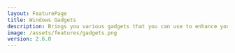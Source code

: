 ```yaml
---
layout: FeaturePage
title: Windows Gadgets
description: Brings you various gadgets that you can use to enhance your desktop experience in Win7 Simu, such as the Clock, Calendar, Weather, and more
image: /assets/features/gadgets.png
version: 2.6.0
---
```

